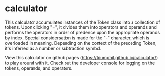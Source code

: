 # calculator

This calculator accumulates instances of the Token class into a collection of tokens.  Upon clicking "=", it divides them into operators and operands and performs the operators in order of predence upon the appropriate operands by index.  Special considersation is made for the "-" character, which is overloaded in meaning.  Depending on the context of the preceding Token, it's inferred as a number or subtraction symbol. 

View this calculator on github pages (https://triumphil.github.io/calculator/) to play around with it.  Check out the developer console for logging on the tokens, operands, and operators.
